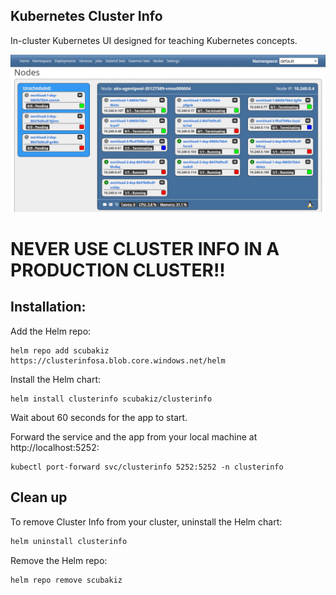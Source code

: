 ## Kubernetes Cluster Info
In-cluster Kubernetes UI designed for teaching Kubernetes concepts.

![](ClusterInfo.png)



# NEVER USE CLUSTER INFO IN A PRODUCTION CLUSTER!!



## Installation:

Add the Helm repo:

```shell
helm repo add scubakiz https://clusterinfosa.blob.core.windows.net/helm
```

Install the Helm chart:

```shell
helm install clusterinfo scubakiz/clusterinfo
```

Wait about 60 seconds for the app to start.  

Forward the service and the app from your local machine at http://localhost:5252:

```
kubectl port-forward svc/clusterinfo 5252:5252 -n clusterinfo
```

## Clean up
To remove Cluster Info from your cluster, uninstall the Helm chart:
```bash
helm uninstall clusterinfo
```

Remove the Helm repo:
```bash
helm repo remove scubakiz
```